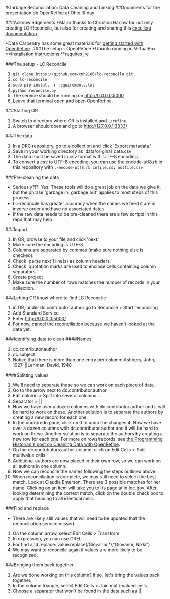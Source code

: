 #Garbage Reconciliation: Data Cleaning and Linking 
##Documents for the presentation on OpenRefine at Ohio IR day

###Acknowledgements
*Major thanks to Christina Harlow for not only creating LC-Reconcile, but also for creating and sharing this [excellent documentation](http://christinaharlow.com/openrefine-reconciliation-workshop-c4lmdc). 

*Data Carpentry has some great materials for [getting started with OpenRefine](http://www.datacarpentry.org/OpenRefine-ecology-lesson/01-working-with-openrefine.html).
###The setup - OpenRefine
*Ubuntu running in VirtualBox
**[Installation instructions](https://github.com/OpenRefine/OpenRefine/wiki/Installation-Instructions#linux)
**[requires jre](https://www.digitalocean.com/community/tutorials/how-to-install-java-on-ubuntu-with-apt-get)

###The setup - LC Reconcile

1. ```git clone https://github.com/cmh2166/lc-reconcile.git```
2. ```cd lc-reconcile```
3. ```sudo pip install -r requirements.txt```
4. ```python reconcile.py```
5. The service should be running on http://0.0.0.0:5000
6. Leave that terminal open and open OpenRefine.

###Starting OR
1. Switch to directory where OR is installed and ```./refine```
2. A browser should open and go to http://127.0.0.1:3333/

###The data
1. In a DRC repository, go to a collection and click 'Export metadata.'
2. Save in your working directory as 'data/original_data.csv'
3. The data must be saved in csv format with UTF-8 encoding. 
4. To convert a csv to UTF-8 encoding, you can use the encode-utf8.rb in this repository with ```./encode-utf8.rb infile.csv outfile.csv```

###Pre-cleaning the data
* Seriously?!?! Yes. These tools will do a great job on the data we give it, but the phrase 'garbage in, garbage out' applies to most steps of this process. 
* Lc-reconcile has greater accuracy when the names we feed it are in inverse order and have no associated dates
* If the raw data needs to be pre-cleaned there are a few scripts in this repo that may help 

###Import
1. In OR, browse to your file and click 'next.'
2. Make sure the encoding is UTF-8.
3. Columns are separated by commas (make sure nothing else is checked). 
4. Check 'parse next 1 line(s) as column headers.'
5. Check 'quotation marks are used to enclose cells containing column separators.'
6. Create project
7. Make sure the number of rows matches the number of records in your collection. 

###Letting OR know where to find LC Reconcile
1. in OR, under dc.contributor.author go to Reconcile > Start reconciling
2. Add Standard Service
3. Enter http://0.0.0.0:5000/
4. For now, cancel the reconciliation because we haven't looked at the data yet.

###Identifying data to clean
####Names
1. dc.contributor.author
2. dc.subject
3. Notice that there is more than one entry per column:
	Ashbery, John, 1927-||Lehman, David, 1948-

####Splitting values
1. We'll need to separate these so we can work on each piece of data.
2. Go to the arrow next to dc.contributor.author
3. Edit column > Split into several columns...
4. Separator = ||
5. Now we have over a dozen columns with dc.contributor.author and it will be hard to work on these. Another solution is to separate the authors by creating a new record for each one. 
6. In the undo/redo pane, click on 0 to undo the changes.4. Now we have over a dozen columns with dc.contributor.author and it will be hard to work on these. Another solution is to separate the authors by creating a new row for each one. For more on rows/records, see [the Programming Historian's post on Cleaning Data with OpenRefine](http://programminghistorian.org/lessons/cleaning-data-with-openrefine). 
7. On the dc.contributors.author column, click on Edit Cells > Split multivalue cells
8. Additional authors are now placed in their own row, so we can work on all authors in one column. 
9. Now we can reconcile the names following the steps outlined above.
10. When reconciliation is complete, we may still need to select the best match. Look at Claudia Emerson. There are 3 possible matches for her name. Clicking on an item will take you to its page at id.loc.gov. After looking determining the correct match, click on the double check box to apply that heading to all identical cells.

###Find and replace
* There are likely still values that will need to be updated that the reconciliation service missed.
1. On the column arrow, select Edit Cells > Transform
2. In expression, you can use GREL 
3. For find and replace: value.replace(/Giovanni.*/,"Giovanni, Nikki")
4. We may want to reconcile again if values are more likely to be recognized.

###Bringing them back together
1. Are we done working on this column? If so, let's bring the values back together.
2. In the column triangle, select Edit Cells > Join multi-valued cells
3. Choose a separator that won't be found in the data such as ||.

###
